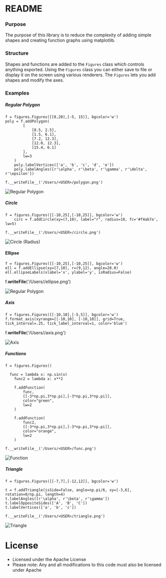 # README

### Purpose
The purpose of this library is to reduce the complexity of adding simple shapes
and creating function graphs using matplotlib.

### Structure
Shapes and functions are added to the `Figures` class which controls anything exported.
Using the `Figures` class you can either save to file or display it on the screen using various renderers.
The `Figures` lets you add shapes and modify the axes.

### Examples
##### Regular Polygon


    f = figures.Figures([[0,20],[-5, 15]], bgcolor='w')
    poly = f.addPolygon(
			[
				[8.5, 2.5],
				[1.5, 6.1],
				[7.2, 12.3],
				[12.0, 12.3],
				[15.4, 6.1]
			],
			lw=3
		)
		poly.labelVertices(['a', 'b', 'c', 'd', 'e'])
		poly.labelAngles([r'\alpha', r'\beta', r'\gamma', r'\delta', r'\epsilon'])

	f.__writeFile__('/Users/<USER>/polygon.png')

![Regular Polygon](images/polygon.png "Regular Polygon")

##### Circle


    f = figures.Figures([[-10,25],[-10,25]], bgcolor='w')
		circ = f.addCircle(xy=(7,10), label="r", radius=10, fc='#f4ab7a', lw=5)

	f.__writeFile__('/Users/<USER>/circle.png')

![Circle (Radius)](images/circle.png "Circle")


#### Ellipse


    f = figures.Figures([[-10,25],[-10,25]], bgcolor='w')
    ell = f.addEllipse(xy=[7,10], r=(9,12), angle=20.0)
  	ell.ellipseLabels(xlabel='x', ylabel='y', isRadius=False)

  f.__writeFile__('/Users/<USER>/ellipse.png')

![Regular Polygon](images/ellipse.png "Ellipse")

##### Axis


    f = figures.Figures([[-10,10],[-5,5]], bgcolor='w')
    f.format_axis(xyrange=[[-10,10], [-10,10]], grid=True, tick_interval=.25, tick_label_interval=1, color='blue')

  f.__writeFile__('/Users/<USER>/axis.png')

![Axis](images/axis.png "Axis")

##### Functions


  	f = figures.Figures()

      func = lambda x: np.sin(x)
  		func2 = lambda x: x**2

  		f.addFunction(
  			func,
  			[[-3*np.pi,3*np.pi],[-3*np.pi,3*np.pi]],
  			color="green",
  			lw=2
  		)

  		f.addFunction(
  			func2,
  			[[-3*np.pi,3*np.pi],[-3*np.pi,3*np.pi]],
  			color="orange",
  			lw=2
  		)

  	f.__writeFile__('/Users/<USER>/func.png')

![Function](images/func.png "Function")

##### Triangle


    f = figures.Figures([[-7,7],[-12,12]], bgcolor='w')

    t = f.addTriangle(isSide=False, angle=np.pi/6, xy=[-3,6], rotation=0/np.pi, length=4)
    t.labelAngles([r'\alpha', r'\beta', r'\gamma'])
    t.labelOppositeSides(['A', 'B', 'C'])
    t.labelVertices(['a', 'b', 'c'])

    f.__writeFile__('/Users/<USER>/triangle.png')

![Triangle](images/triangle.png "Triangle")



# License

* Licensed under the Apache License
* Please note: Any and all modifications to this code must also be licensed under Apache
